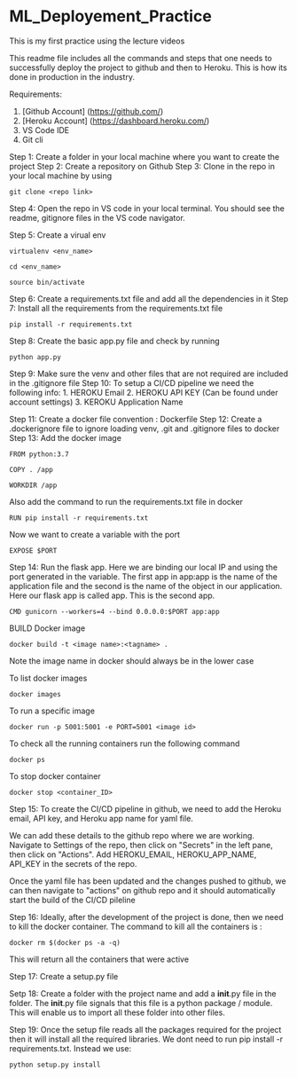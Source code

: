 # ML_Deployement_Practice
This is my first practice using the lecture videos

This readme file includes all the commands and steps that one needs to successfully deploy the project to github and then to Heroku. This is how its done in production in the industry.

Requirements:

1.  [Github Account] (https://github.com/)
2.  [Heroku Account] (https://dashboard.heroku.com/)
3.  VS Code IDE
4.  Git cli

Step 1: Create a folder in your local machine where you want to create the project
Step 2: Create a repository on Github
Step 3: Clone in the repo in your local machine by using
```
git clone <repo link>
```
Step 4: Open the repo in VS code in your local terminal. You should see the readme, gitignore files in the VS code navigator.

Step 5: Create a virual env
```
virtualenv <env_name>
```
```
cd <env_name>
```
```
source bin/activate
```
Step 6: Create a requirements.txt file and add all the dependencies in it
Step 7: Install all the requirements from the requirements.txt file
```
pip install -r requirements.txt
```
Step 8: Create the basic app.py file and check by running
```
python app.py
```
Step 9: Make sure the venv and other files that are not required are included in the .gitignore file
Step 10: To setup a CI/CD pipeline we need the following info:
    1.  HEROKU Email
    2.  HEROKU API KEY (Can be found under account settings)
    3.  KEROKU Application Name

Step 11: Create a docker file convention : Dockerfile
Step 12: Create a .dockerignore file to ignore loading venv, .git and .gitignore files to docker
Step 13: Add the docker image
```
FROM python:3.7
```
```
COPY . /app
```
```
WORKDIR /app
```
Also add the command to run the requirements.txt file in docker
```
RUN pip install -r requirements.txt
```
Now we want to create a variable with the port
```
EXPOSE $PORT
```
Step 14: Run the flask app. Here we are binding our local IP and using the port generated in the variable. The first app in app:app is the name of the application file and the second is the name of the object in our application. Here our flask app is called app. This is the second app.
```
CMD gunicorn --workers=4 --bind 0.0.0.0:$PORT app:app
```

BUILD Docker image
```
docker build -t <image name>:<tagname> .
```
Note the image name in docker should always be in the lower case

To list docker images
```
docker images
```
To run a specific image
```
docker run -p 5001:5001 -e PORT=5001 <image id>
```

To check all the running containers run the following command
```
docker ps
```
To stop docker container
```
docker stop <container_ID>
```

Step 15: To create the CI/CD pipeline in github, we need to add the Heroku email, API key, and Heroku app name for yaml file.

We can add these details to the github repo where we are working. Navigate to Settings of the repo, then click on "Secrets" in the left pane, then click on "Actions". Add HEROKU_EMAIL, HEROKU_APP_NAME, API_KEY in the secrets of the repo.

Once the yaml file has been updated and the changes pushed to github, we can then navigate to "actions" on github repo and it should automatically start the build of  the CI/CD pileline

Step 16: Ideally, after the development of the project is done, then we need to kill the docker container. The command to kill all the containers is :
```
docker rm $(docker ps -a -q)
```
This will return all the containers that were active

Step 17: Create a setup.py file

Setp 18: Create a folder with the project name and add a __init__.py file in the folder. The __init__.py file signals that this file is a python package / module. This will enable us to import all these folder into other files.

Step 19: Once the setup file reads all the packages required for the project then it will install all the required libraries. We dont need to run pip install -r requirements.txt. Instead we use:
```
python setup.py install
```









